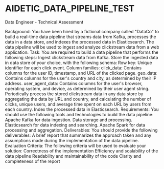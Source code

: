 # AIDETIC_DATA_PIPELINE_TEST
Data Engineer - Technical Assessment

Background:
You have been hired by a fictional company called "DataCo" to build a real-time data pipeline that streams data from
Kafka, processes the data in a data store, and indexes the processed data in Elasticsearch. The data pipeline will be
used to ingest and analyze clickstream data from a web application.
Task:
You are required to build a data pipeline that performs the following steps:
Ingest clickstream data from Kafka.
Store the ingested data in data store of your choice, with the following schema:
Row key: Unique identifier for each click event.
Column families:
click_data: Contains columns for the user ID, timestamp, and URL of the clicked page.
geo_data: Contains columns for the user's country and city, as determined by their IP address.
user_agent_data: Contains columns for the user's browser, operating system, and device, as determined by their
user agent string.
Periodically process the stored clickstream data in any data store by aggregating the data by URL and country, and
calculating the number of clicks, unique users, and average time spent on each URL by users from each country.
Index the processed data in Elasticsearch.
Requirements:
You should use the following tools and technologies to build the data pipeline:
Apache Kafka for data ingestion.
Data storage and processing.
Elasticsearch for data indexing and searching.
Apache Spark for data processing and aggregation.
Deliverables:
You should provide the following deliverables:
A brief report that summarizes the approach taken and any assumptions made during the implementation of the data
pipeline.
Evaluation Criteria:
The following criteria will be used to evaluate your solution:
Correctness of the implementation
Efficiency and scalability of the data pipeline
Readability and maintainability of the code
Clarity and completeness of the report
